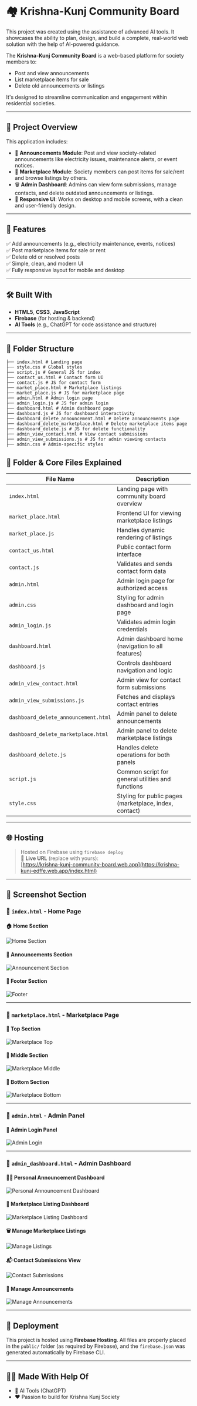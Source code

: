 # 🏘️ Krishna-Kunj Community Board

This project was created using the assistance of advanced AI tools. It showcases the ability to plan, design, and build a complete, real-world web solution with the help of AI-powered guidance.

The **Krishna-Kunj Community Board** is a web-based platform for society members to:
- Post and view announcements
- List marketplace items for sale
- Delete old announcements or listings

It's designed to streamline communication and engagement within residential societies.

---

## 📌 Project Overview

This application includes:
- 📢 **Announcements Module**: Post and view society-related announcements like electricity issues, maintenance alerts, or event notices.
- 🛒 **Marketplace Module**: Society members can post items for sale/rent and browse listings by others.
- 🗑️ **Admin Dashboard**: Admins can view form submissions, manage contacts, and delete outdated announcements or listings.
- 📱 **Responsive UI**: Works on desktop and mobile screens, with a clean and user-friendly design.

---

## 🚀 Features

✅ Add announcements (e.g., electricity maintenance, events, notices)  
✅ Post marketplace items for sale or rent  
✅ Delete old or resolved posts  
✅ Simple, clean, and modern UI  
✅ Fully responsive layout for mobile and desktop  

---

## 🛠️ Built With

- **HTML5**, **CSS3**, **JavaScript**
- **Firebase** (for hosting & backend)
- **AI Tools** (e.g., ChatGPT for code assistance and structure)

---




## 📁 Folder Structure
```
├── index.html # Landing page
├── style.css # Global styles
├── script.js # General JS for index
├── contact_us.html # Contact form UI
├── contact.js # JS for contact form
├── market_place.html # Marketplace listings
├── market_place.js # JS for marketplace page
├── admin.html # Admin login page
├── admin_login.js # JS for admin login
├── dashboard.html # Admin dashboard page
├── dashboard.js # JS for dashboard interactivity
├── dashboard_delete_announcement.html # Delete announcements page
├── dashboard_delete_marketplace.html # Delete marketplace items page
├── dashboard_delete.js # JS for delete functionality
├── admin_view_contact.html # View contact submissions
├── admin_view_submissions.js # JS for admin viewing contacts
├── admin.css # Admin-specific styles
```

## 🧱 Folder & Core Files Explained

| File Name | Description |
|----------|-------------|
| `index.html` | Landing page with community board overview |
| `market_place.html` | Frontend UI for viewing marketplace listings |
| `market_place.js` | Handles dynamic rendering of listings |
| `contact_us.html` | Public contact form interface |
| `contact.js` | Validates and sends contact form data |
| `admin.html` | Admin login page for authorized access |
| `admin.css` | Styling for admin dashboard and login page |
| `admin_login.js` | Validates admin login credentials |
| `dashboard.html` | Admin dashboard home (navigation to all features) |
| `dashboard.js` | Controls dashboard navigation and logic |
| `admin_view_contact.html` | Admin view for contact form submissions |
| `admin_view_submissions.js` | Fetches and displays contact entries |
| `dashboard_delete_announcement.html` | Admin panel to delete announcements |
| `dashboard_delete_marketplace.html` | Admin panel to delete marketplace listings |
| `dashboard_delete.js` | Handles delete operations for both panels |
| `script.js` | Common script for general utilities and functions |
| `style.css` | Styling for public pages (marketplace, index, contact) |


---

## 🌐 Hosting

> Hosted on Firebase using `firebase deploy`  
🔗 **Live URL** (replace with yours):  
[https://krishna-kunj-community-board.web.app](https://krishna-kunj-edffe.web.app/index.html)

---

## 📸 Screenshot Section

### 🔷 `index.html` - Home Page

#### 🏠 Home Section  
![Home Section](assets/home_section.png)

#### 📢 Announcements Section  
![Announcement Section](assets/announcement_section.png)

#### 🔗 Footer Section  
![Footer](assets/home_footer.png)

---

### 🔷 `marketplace.html` - Marketplace Page

#### 🔼 Top Section  
![Marketplace Top](assets/marketplace_top.png)

#### 🔁 Middle Section  
![Marketplace Middle](assets/marketplace_middle.png)

#### 🔽 Bottom Section  
![Marketplace Bottom](assets/marketplace_bottom.png)

---

### 🔷 `admin.html` - Admin Panel

#### 🔑 Admin Login Panel  
![Admin Login](screenshots/admin_login.png)

---

### 🔷 `admin_dashboard.html` - Admin Dashboard

#### 🧑‍💼 Personal Announcement Dashboard  
![Personal Announcement Dashboard](assets/personal_announcement.png)

#### 🛒 Marketplace Listing Dashboard  
![Marketplace Listing Dashboard](assets/marketplace_listing_dashboard.png)

#### 🗑️ Manage Marketplace Listings  
![Manage Listings](assetss/manage_listings.png)

#### 📬 Contact Submissions View  
![Contact Submissions](assets/contact_submissions.png)

#### 📢 Manage Announcements  
![Manage Announcements](assets/manage_announcements.png)

---

## 🚀 Deployment

This project is hosted using **Firebase Hosting**. All files are properly placed in the `public/` folder (as required by Firebase), and the `firebase.json` was generated automatically by Firebase CLI.

---

## 👨‍💻 Made With Help Of

- 🧠 AI Tools (ChatGPT)
- ❤️ Passion to build for Krishna Kunj Society
